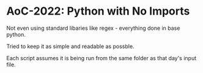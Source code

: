 # AoC-2022: Python with No Imports

Not even using standard libaries like regex - everything done in base python.

Tried to keep it as simple and readable as possble.

Each script assumes it is being run from the same folder as that day's input file. 
